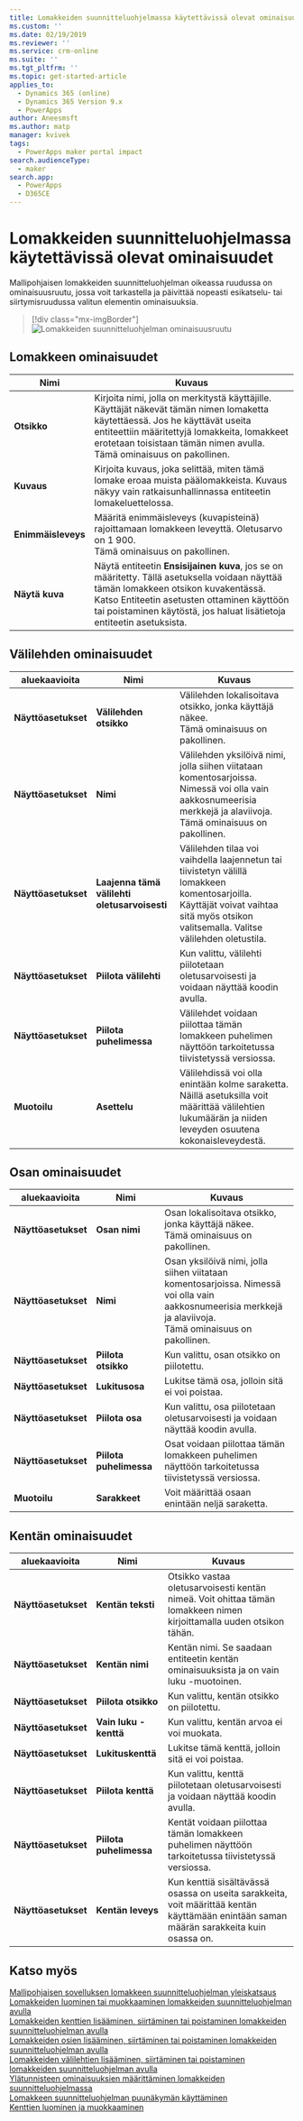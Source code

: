 ```yaml
---
title: Lomakkeiden suunnitteluohjelmassa käytettävissä olevat ominaisuudet| MicrosoftDocs
ms.custom: ''
ms.date: 02/19/2019
ms.reviewer: ''
ms.service: crm-online
ms.suite: ''
ms.tgt_pltfrm: ''
ms.topic: get-started-article
applies_to:
  - Dynamics 365 (online)
  - Dynamics 365 Version 9.x
  - PowerApps
author: Aneesmsft
ms.author: matp
manager: kvivek
tags:
  - PowerApps maker portal impact
search.audienceType:
  - maker
search.app:
  - PowerApps
  - D365CE
---
```


# <a name="properties-available-in-the-form-designer"></a>Lomakkeiden suunnitteluohjelmassa käytettävissä olevat ominaisuudet

Mallipohjaisen lomakkeiden suunnitteluohjelman oikeassa ruudussa on ominaisuusruutu, jossa voit tarkastella ja päivittää nopeasti esikatselu- tai siirtymisruudussa valitun elementin ominaisuuksia. 

> [!div class="mx-imgBorder"] 
> ![](media/form-designer-property-pane.png "Lomakkeiden suunnitteluohjelman ominaisuusruutu")

## <a name="form-properties"></a>Lomakkeen ominaisuudet


|Nimi  |Kuvaus  |
|---------|---------|
|**Otsikko**     | Kirjoita nimi, jolla on merkitystä käyttäjille. Käyttäjät näkevät tämän nimen lomaketta käytettäessä. Jos he käyttävät useita entiteettiin määritettyjä lomakkeita, lomakkeet erotetaan toisistaan tämän nimen avulla. <br /> Tämä ominaisuus on pakollinen.        |
|**Kuvaus**     |  Kirjoita kuvaus, joka selittää, miten tämä lomake eroaa muista päälomakkeista. Kuvaus näkyy vain ratkaisunhallinnassa entiteetin lomakeluettelossa.        |
|**Enimmäisleveys**     | Määritä enimmäisleveys (kuvapisteinä) rajoittamaan lomakkeen leveyttä. Oletusarvo on 1 900. <br /> Tämä ominaisuus on pakollinen.       |
|**Näytä kuva**      | Näytä entiteetin **Ensisijainen kuva**, jos se on määritetty. Tällä asetuksella voidaan näyttää tämän lomakkeen otsikon kuvakentässä. <br /> Katso Entiteetin asetusten ottaminen käyttöön tai poistaminen käytöstä, jos haluat lisätietoja entiteetin asetuksista.         |


## <a name="tab-properties"></a>Välilehden ominaisuudet

|aluekaavioita   |Nimi  |Kuvaus  |
|---------|---------|---------|
|**Näyttöasetukset**      | **Välilehden otsikko**      | Välilehden lokalisoitava otsikko, jonka käyttäjä näkee. <br /> Tämä ominaisuus on pakollinen.         |
| **Näyttöasetukset**      |  **Nimi**     |  Välilehden yksilöivä nimi, jolla siihen viitataan komentosarjoissa. Nimessä voi olla vain aakkosnumeerisia merkkejä ja alaviivoja. <br />Tämä ominaisuus on pakollinen.      |
| **Näyttöasetukset**      |  **Laajenna tämä välilehti oletusarvoisesti**      |  Välilehden tilaa voi vaihdella laajennetun tai tiivistetyn välillä lomakkeen komentosarjoilla. Käyttäjät voivat vaihtaa sitä myös otsikon valitsemalla. Valitse välilehden oletustila.       |
| **Näyttöasetukset**      | **Piilota välilehti**     | Kun valittu, välilehti piilotetaan oletusarvoisesti ja voidaan näyttää koodin avulla.       |
| **Näyttöasetukset**      | **Piilota puhelimessa**     |  Välilehdet voidaan piilottaa tämän lomakkeen puhelimen näyttöön tarkoitetussa tiivistetyssä versiossa.     |
| **Muotoilu**   | **Asettelu**     |  Välilehdissä voi olla enintään kolme saraketta. Näillä asetuksilla voit määrittää välilehtien lukumäärän ja niiden leveyden osuutena kokonaisleveydestä.      |

## <a name="section-properties"></a>Osan ominaisuudet


|aluekaavioita   |Nimi  |Kuvaus  |
|---------|---------|---------|
|**Näyttöasetukset**      | **Osan nimi**    | Osan lokalisoitava otsikko, jonka käyttäjä näkee. <br /> Tämä ominaisuus on pakollinen.      |
|**Näyttöasetukset**      | **Nimi**    | Osan yksilöivä nimi, jolla siihen viitataan komentosarjoissa. Nimessä voi olla vain aakkosnumeerisia merkkejä ja alaviivoja. <br /> Tämä ominaisuus on pakollinen.        |
|**Näyttöasetukset**      | **Piilota otsikko**   |  Kun valittu, osan otsikko on piilotettu.  |
|**Näyttöasetukset**      | **Lukitusosa**    | Lukitse tämä osa, jolloin sitä ei voi poistaa.      |
|**Näyttöasetukset**      | **Piilota osa**     | Kun valittu, osa piilotetaan oletusarvoisesti ja voidaan näyttää koodin avulla.      |
|**Näyttöasetukset**      | **Piilota puhelimessa**     |  Osat voidaan piilottaa tämän lomakkeen puhelimen näyttöön tarkoitetussa tiivistetyssä versiossa.     |
|**Muotoilu**     |  **Sarakkeet**    |  Voit määrittää osaan enintään neljä saraketta.      |

## <a name="field-properties"></a>Kentän ominaisuudet


|aluekaavioita  |Nimi  |Kuvaus  |
|---------|---------|---------|
|**Näyttöasetukset**     | **Kentän teksti**    | Otsikko vastaa oletusarvoisesti kentän nimeä. Voit ohittaa tämän lomakkeen nimen kirjoittamalla uuden otsikon tähän.       |
|**Näyttöasetukset**     |  **Kentän nimi**    | Kentän nimi. Se saadaan entiteetin kentän ominaisuuksista ja on vain luku -muotoinen.     |
|**Näyttöasetukset**     | **Piilota otsikko**     | Kun valittu, kentän otsikko on piilotettu.      |
|**Näyttöasetukset**     | **Vain luku -kenttä**    | Kun valittu, kentän arvoa ei voi muokata.      |
|**Näyttöasetukset**     |  **Lukituskenttä**   |  Lukitse tämä kenttä, jolloin sitä ei voi poistaa.     |
|**Näyttöasetukset**     |  **Piilota kenttä**     | Kun valittu, kenttä piilotetaan oletusarvoisesti ja voidaan näyttää koodin avulla.      |
|**Näyttöasetukset**     |  **Piilota puhelimessa**    | Kentät voidaan piilottaa tämän lomakkeen puhelimen näyttöön tarkoitetussa tiivistetyssä versiossa.         |
|**Näyttöasetukset**     | **Kentän leveys**      |  Kun kenttiä sisältävässä osassa on useita sarakkeita, voit määrittää kentän käyttämään enintään saman määrän sarakkeita kuin osassa on.       |


## <a name="see-also"></a>Katso myös
[Mallipohjaisen sovelluksen lomakkeen suunnitteluohjelman yleiskatsaus](form-designer-overview.md)  
[Lomakkeiden luominen tai muokkaaminen lomakkeiden suunnitteluohjelman avulla](create-and-edit-forms.md)  
[Lomakkeiden kenttien lisääminen, siirtäminen tai poistaminen lomakkeiden suunnitteluohjelman avulla](add-move-or-delete-fields-on-form.md)  
[Lomakkeiden osien lisääminen, siirtäminen tai poistaminen lomakkeiden suunnitteluohjelman avulla](add-move-or-delete-sections-on-form.md)  
[Lomakkeiden välilehtien lisääminen, siirtäminen tai poistaminen lomakkeiden suunnitteluohjelman avulla](add-move-or-delete-tabs-on-form.md)  
[Ylätunnisteen ominaisuuksien määrittäminen lomakkeiden suunnitteluohjelmassa](form-designer-header-properties.md)  
[Lomakkeen suunnitteluohjelman puunäkymän käyttäminen](using-tree-view-on-form.md)  
[Kenttien luominen ja muokkaaminen](../common-data-service/create-edit-field-portal.md)
